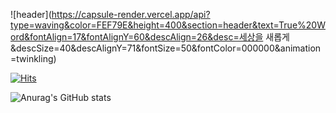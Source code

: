 ![header](https://capsule-render.vercel.app/api?type=waving&color=FEF79E&height=400&section=header&text=True%20Word&fontAlign=17&fontAlignY=60&descAlign=26&desc=세상을 새롭게&descSize=40&descAlignY=71&fontSize=50&fontColor=000000&animation=twinkling)



 
 

[![Hits](https://hits.seeyoufarm.com/api/count/incr/badge.svg?url=https%3A%2F%2Fgithub.com%2Fgjbae1212%2Fhit-counter)]([https://hits.seeyoufarm.com](https://github.com/NonnaKwon))               



![Anurag's GitHub stats](https://github-readme-stats.vercel.app/api?username=NonnaKwon&show_icons=true&theme=radical)

<!--
**NonnaKwon/NonnaKwon** is a ✨ _special_ ✨ repository because its `README.md` (this file) appears on your GitHub profile.

Here are some ideas to get you started:

- 🔭 I’m currently working on ...
- 🌱 I’m currently learning ...
- 👯 I’m looking to collaborate on ...
- 🤔 I’m looking for help with ...
- 💬 Ask me about ...
- 📫 How to reach me: ...
- 😄 Pronouns: ...
- ⚡ Fun fact: ...
-->
